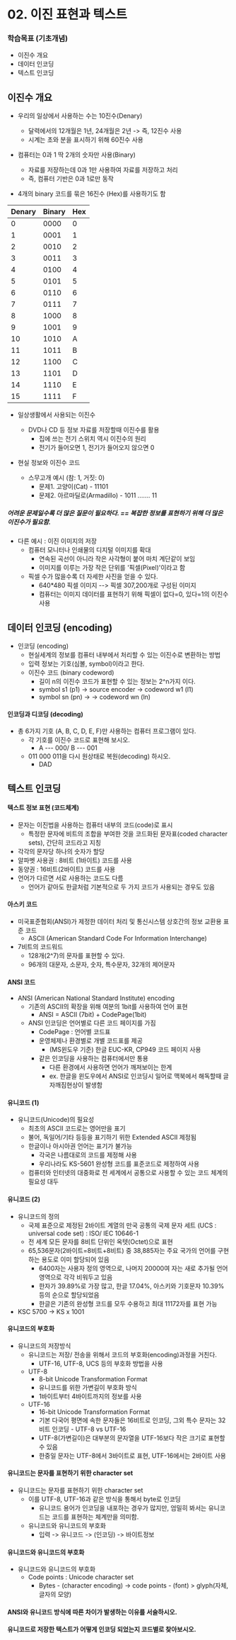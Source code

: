 # 02. 이진 표현과 텍스트 

### 학습목표 (기초개념)
- 이진수 개요
- 데이터 인코딩
- 텍스트 인코딩

## 이진수 개요
- 우리의 일상에서 사용하는 수는 10진수(Denary)
  - 달력에서의 12개월은 1년, 24개월은 2년 -> 즉, 12진수 사용
  - 시계는 초와 분을 표시하기 위해 60진수 사용

- 컴퓨터는 0과 1 딱 2개의 숫자만 사용(Binary)
  - 자료를 저장하는데 0과 1만 사용하여 자료를 저장하고 처리 
  - 즉, 컴퓨터 기반은 0과 1로만 동작 

- 4개의 binary 코드를 묶은 16진수 (Hex)를 사용하기도 함

|Denary|Binary|Hex|
|------|---|---|
|0|0000|0|
|1|0001|1|
|2|0010|2|
|3|0011|3|
|4|0100|4|
|5|0101|5|
|6|0110|6|
|7|0111|7|
|8|1000|8|
|9|1001|9|
|10|1010|A|
|11|1011|B|
|12|1100|C|
|13|1101|D|
|14|1110|E|
|15|1111|F|

- 일상생활에서 사용되는 이진수
    - DVD나 CD 등 정보 자료를 저장할때 이진수를 활용
      - 집에 쓰는 전기 스위치 역시 이진수의 원리
      - 전기가 들어오면 1, 전기가 들어오지 않으면 0
 
- 현실 정보와 이진수 코드 
    - 스무고개 예시 (참: 1, 거짓: 0)
       - 문제1. 고양이(Cat) - 11101
       - 문제2. 아르마딜로(Armadillo) - 1011 ....... 11

##### 어려운 문제일수록 더 많은 질문이 필요하다. == 복잡한 정보를 표현하기 위해 더 많은 이진수가 필요함.
    
- 다른 예시 : 이진 이미지의 저장
    - 컴퓨터 모니터나 인쇄물의 디지털 이미지를 확대 
        - 연속된 곡선이 아니라 작은 사각형이 붙어 마치 계단같이 보임
        - 이미지를 이루는 가장 작은 단위를 '픽셀(Pixel)'이라고 함
    - 픽셀 수가 많을수록 더 자세한 사진을 얻을 수 있다. 
        - 640*480 픽셀 이미지 --> 픽셀 307,200개로 구성된 이미지
        - 컴퓨터는 이미지 데이터를 표현하기 위해 픽셀이 없다=0, 있다=1의 이진수 사용

## 데이터 인코딩 (encoding)
- 인코딩 (encoding)
    - 현실세계의 정보를 컴퓨터 내부에서 처리할 수 있는 이진수로 변환하는 방법 
    - 입력 정보는 기호(심볼, symbol)이라고 한다.
    - 이진수 코드 (binary codeword)
        - 길이 n의 이진수 코드가 표현할 수 있는 정보는 2^n가지 이다. 
        - symbol s1 (p1) -> source encoder -> codeword w1 (l1)
        - symbol sn (pn) ->                -> codeword wn (ln)  
 
#### 인코딩과 디코딩 (decoding)
- 총 6가지 기호 (A, B, C, D, E, F)만 사용하는 컴퓨터 프로그램이 있다. 
    - 각 기호를 이진수 코드로 표현해 보시오. 
      - A --- 000/ B --- 001
    - 011 000 011을 다시 원상태로 복원(decoding) 하시오.
       - DAD


## 텍스트 인코딩

#### 텍스트 정보 표현 (코드체계)
- 문자는 이진법을 사용하는 컴퓨터 내부의 코드(code)로 표시
    - 특정한 문자에 비트의 조합을 부여한 것을 코드화된 문자표(coded character sets), 간단히 코드라고 지칭
- 각각의 문자당 하나의 숫자가 할당 
- 알파벳 사용권 : 8비트 (1바이트) 코드를 사용
- 동양권 : 16비트(2바이트) 코드를 사용
- 언어가 다르면 서로 사용하는 코드도 다름 
    - 언어가 같아도 한글처럼 기본적으로 두 가지 코드가 사용되는 경우도 있음 

#### 아스키 코드
- 미국표준협회(ANSI)가 제정한 데이터 처리 및 통신시스템 상호간의 정보 교환용 표준 코드
    - ASCII (American Standard Code For Information Interchange)
- 7비트의 코드워드
    - 128개(2^7)의 문자를 표현할 수 있다.
    - 96개의 대문자, 소문자, 숫자, 특수문자, 32개의 제어문자 

#### ANSI 코드
- ANSI (American National Standard Institute) encoding
  - 기존의 ASCII의 확장을 위해 여분의 1bit를 사용하여 언어 표현
    - ANSI = ASCII (7bit) + CodePage(1bit)
  - ANSI 인코딩은 언어별로 다른 코드 페이지를 가짐
    - CodePage : 언어별 코드표
    - 운영체제나 환경별로 개별 코드표를 제공
      - (MS윈도우 기준) 한글 EUC-KR, CP949 코드 페이지 사용
    - 같은 인코딩을 사용하는 컴퓨터에서만 통용
      - 다른 환경에서 사용하면 언어가 깨져보이는 한계 
      - ex. 한글을 윈도우에서 ANSI로 인코딩시 일어로 맥북에서 해독할때 글자깨짐현상이 발생함 

#### 유니코드 (1)
- 유니코드(Unicode)의 필요성
  - 최초의 ASCII 코드로는 영어만을 표기
  - 불어, 독일어/기타 등등을 표기하기 위한 Extended ASCII 제정됨
  - 한글이나 아시아권 언어는 표기가 불가능
    - 각국은 나름대로의 코드를 제정해 사용
    - 우리나라도 KS-5601 완성형 코드를 표준코드로 제정하여 사용
  - 컴퓨터와 인터넷의 대중화로 전 세계에서 공통으로 사용할 수 있는 코드 체계의 필요성 대두 

#### 유니코드 (2)
- 유니코드의 정의
    - 국제 표준으로 제정된 2바이트 계열의 만국 공통의 국제 문자 세트 (UCS : universal code set) : ISO/ IEC 10646-1
    - 전 세계 모든 문자를 8비트 단위인 옥텟(Octet)으로 표현
    - 65,536문자(2바이트=8비트+8비트) 중 38,885자는 주요 국가의 언어를 구현하는 용도로 이미 할당되어 있음
      - 6400자는 사용자 정의 영역으로, 나머지 20000여 자는 새로 추가될 언어 영역으로 각각 비워두고 있음
      - 한자가 39.89%로 가장 많고, 한글 17.04%, 아스키와 기호문자 10.39% 등의 순으로 할당되었음
      - 한글은 기존의 완성형 코드를 모두 수용하고 최대 11172자를 표현 가능
- KSC 5700 -> KS x 1001 

#### 유니코드의 부호화
- 유니코드의 저장방식
    - 유니코드는 저장/ 전송을 위해서 코드의 부호화(encoding)과정을 거친다.
      - UTF-16, UTF-8, UCS 등의 부호화 방법을 사용
    - UTF-8
      - 8-bit Unicode Transformation Format
      - 유니코드를 위한 가변길이 부호화 방식
      - 1바이트부터 4바이트까지의 정보를 사용
     - UTF-16
        - 16-bit Unicode Transformation Format
        - 기본 다국어 평면에 속한 문자들은 16비트로 인코딩, 그외 특수 문자는 32비트 인코딩
      - UTF-8 vs UTF-16
        - UTF-8(가변길이)은 대부분의 문자열을 UTF-16보다 작은 크기로 표현할 수 있음
        - 한중일 문자는 UTF-8에서 3바이트로 표현, UTF-16에서는 2바이트 사용 

#### 유니코드는 문자를 표현하기 위한 character set
- 유니코드는 문자를 표현하기 위한 character set
    - 이를 UTF-8, UTF-16과 같은 방식을 통해서 byte로 인코딩
      - 유니코드 용어가 인코딩을 내포하는 경우가 많지만, 엄밀히 봐서는 유니코드는 코드를 표현하는 체계만을 의미함.
    - 유니코드와 유니코드의 부호화 
      - 입력 -> 유니코드 -> (인코딩) -> 바이트정보 

#### 유니코드와 유니코드의 부호화 
- 유니코드와 유니코드의 부호화
    - Code points : Unicode character set 
      - Bytes - (character encoding) -> code points - (font) > glyph(자체, 글자의 모양)

#### ANSI와 유니코드 방식에 따른 차이가 발생하는 이유를 서술하시오.
#### 유니코드로 저장한 텍스트가 어떻게 인코딩 되었는지 코드별로 찾아보시오.
